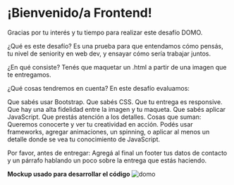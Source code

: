 # ¡Bienvenido/a Frontend!
Gracias por tu interés y tu tiempo para realizar este desafío DOMO.

¿Qué es este desafío?
Es una prueba para que entendamos cómo pensás, tu nivel de seniority en web dev, y ensayar cómo sería trabajar juntos.

¿En qué consiste?
Tenés que maquetar un .html a partir de una imagen que te entregamos.

¿Qué cosas tendremos en cuenta?
En este desafío evaluamos:

Que sabés usar Bootstrap.
Que sabés CSS.
Que tu entrega es responsive.
Que hay una alta fidelidad entre la imagen y tu maqueta.
Que sabés aplicar JavaScript.
Que prestás atención a los detalles.
Cosas que suman:
Queremos conocerte y ver tu creatividad en acción.
Podés usar frameworks, agregar animaciones, un spinning, o aplicar al menos un detalle donde se vea tu conocimiento de JavaScript.

Por favor, antes de entregar:
Agregá al final un footer tus datos de contacto y un párrafo hablando un poco sobre la entrega que estás haciendo.

__Mockup usado para desarrollar el código__
![domo](https://github.com/user-attachments/assets/ea826e9c-cb3d-4bdd-bb14-b49b2d770e6b)
